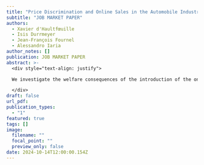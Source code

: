 ```yaml
---
title: "Price Discrimination and Online Sales in the Automobile Industry"
subtitle: "JOB MARKET PAPER"
authors:
  - Xavier d'Haultfœuille
  - Isis Durrmeyer
  - Jean-François Fournel
  - Alessandro Iaria
author_notes: []
publication: JOB MARKET PAPER
abstract: >-
  <div style="text-align: justify">

  We investigate the welfare consequences of the introduction of the online distribution channel in the French car sector, a market characterized by the prevalence of sales through car dealers and price discrimination. We estimate a structural model of demand with unobserved third-degree price discrimination and shopping costs related to visiting car dealers. We introduce, in counterfactual, the online distribution channel where prices are uniform and consumers benefit from lower shopping costs. When both sales channels are simultaneously available, competition from the online channel reduces the extent of price discrimination in the in-person channel. Generally, introducing an online distribution channel leads to market expansion and higher profits. Finally, we uncover significant heterogeneity in consumer surplus, indicating that an online distribution channel is advantageous for only a fraction of consumers.

  </div>
draft: false
url_pdf:
publication_types:
  - "1"
featured: true
tags: []
image:
  filename: ""
  focal_point: ""
  preview_only: false
date: 2024-10-14T12:00:00.154Z
---
```

